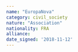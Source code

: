 ```yaml
---
name: "EuropaNova"
category: civil_society
nature: "Association"
nationality: FRA
alliance: 
date_signed: '2018-11-12'
---
```

    